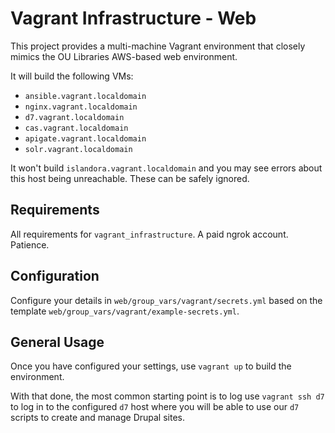 Vagrant Infrastructure - Web
=========

This project provides a multi-machine Vagrant environment that closely mimics the OU Libraries AWS-based web environment.

It will build the following VMs:

* `ansible.vagrant.localdomain`
* `nginx.vagrant.localdomain`
* `d7.vagrant.localdomain`
* `cas.vagrant.localdomain`
* `apigate.vagrant.localdomain`
* `solr.vagrant.localdomain`

It won't build `islandora.vagrant.localdomain` and you may see errors about this host being unreachable. These can be safely ignored. 


Requirements
------------

All requirements for `vagrant_infrastructure`. A paid ngrok account. Patience.

Configuration
-------------

Configure your details in `web/group_vars/vagrant/secrets.yml` based on the template `web/group_vars/vagrant/example-secrets.yml`. 


General Usage
------------
Once you have configured your settings, use `vagrant up` to build the environment. 

With that done, the most common starting point is to log use `vagrant
ssh d7` to log in to the configured `d7` host where you will be able
to use our `d7` scripts to create and manage Drupal sites.
